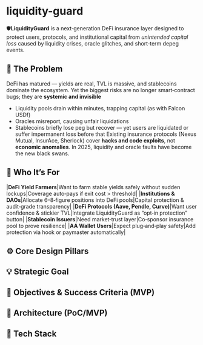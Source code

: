# liquidity-guard
🛡️**LiquidityGuard** is a next‑generation DeFi insurance layer designed to protect users, protocols, and institutional capital from _unintended capital loss_ caused by liquidity crises, oracle glitches, and short‑term depeg events.

## **🚨 The Problem**
DeFi has matured — yields are real, TVL is massive, and stablecoins dominate the ecosystem. Yet the biggest risks are no longer smart‑contract bugs; they are **systemic and invisible**
- Liquidity pools drain within minutes, trapping capital (as with Falcon USDf)    
- Oracles misreport, causing unfair liquidations    
- Stablecoins briefly lose peg but recover — yet users are liquidated or suffer impermanent loss before that
Existing insurance protocols (Nexus Mutual, InsurAce, Sherlock) cover **hacks and code exploits**, not **economic anomalies**. In 2025, liquidity and oracle faults have become the new black swans.

## **👤 Who It’s For**
|**DeFi Yield Farmers**|Want to farm stable yields safely without sudden lockups|Coverage auto‑pays if exit cost > threshold|
|**Institutions & DAOs**|Allocate 6–8‑figure positions into DeFi pools|Capital protection & audit‑grade transparency|
|**DeFi Protocols (Aave, Pendle, Curve)**|Want user confidence & stickier TVL|Integrate LiquidityGuard as “opt‑in protection” button|
|**Stablecoin Issuers**|Need market‑trust layer|Co‑sponsor insurance pool to prove resilience|
|**AA Wallet Users**|Expect plug‑and‑play safety|Add protection via hook or paymaster automatically|

## **⚙️ Core Design Pillars**

## **💡 Strategic Goal**

## **🎯 Objectives & Success Criteria (MVP)**

## **🧱 Architecture (PoC/MVP)**

## **🧰 Tech Stack**

